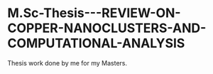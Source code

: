 # M.Sc-Thesis---REVIEW-ON-COPPER-NANOCLUSTERS-AND-COMPUTATIONAL-ANALYSIS
Thesis work done by me for my Masters. 
